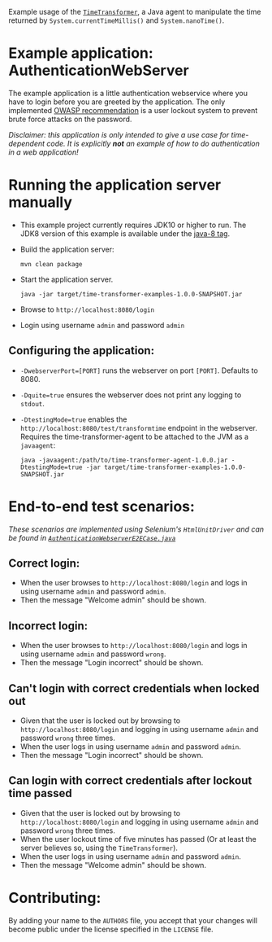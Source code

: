 Example usage of the [`TimeTransformer`](https://github.com/TOPdesk/time-transformer-agent), a Java agent to manipulate the time returned by `System.currentTimeMillis()` and `System.nanoTime()`.

# Example application: AuthenticationWebServer

The example application is a little authentication webservice where you have to login before you are greeted by the application. The only implemented [OWASP recommendation](https://www.owasp.org/index.php/Authentication_Cheat_Sheet#Prevent_Brute-Force_Attacks) is a user lockout system to prevent brute force attacks on the password.

*Disclaimer: this application is only intended to give a use case for time-dependent code. It is explicitly __not__ an example of how to do authentication in a web application!*

# Running the application server manually
* This example project currently requires JDK10 or higher to run. The JDK8 version of this example is available under the [java-8 tag](https://github.com/TOPdesk/time-transformer-examples/tree/java-8).
* Build the application server:
  ```
  mvn clean package
  ```

* Start the application server.
  ```
  java -jar target/time-transformer-examples-1.0.0-SNAPSHOT.jar
  ```

* Browse to `http://localhost:8080/login`
* Login using username `admin` and password `admin`

## Configuring the application:
* `-DwebserverPort=[PORT]` runs the webserver on port `[PORT]`. Defaults to 8080.
* `-Dquite=true` ensures the webserver does not print any logging to `stdout`.
* `-DtestingMode=true` enables the `http://localhost:8080/test/transformtime` endpoint in the webserver. Requires the time-transformer-agent to be attached to the JVM as a `javaagent`:

    ```
    java -javaagent:/path/to/time-transformer-agent-1.0.0.jar -DtestingMode=true -jar target/time-transformer-examples-1.0.0-SNAPSHOT.jar
    ```

# End-to-end test scenarios:

*These scenarios are implemented using Selenium's `HtmlUnitDriver` and can be found in [`AuthenticationWebserverE2ECase.java`](https://github.com/TOPdesk/time-transformer-examples/tree/master/src/test/java/com/topdesk/timetransformer/examples/webserver/AuthenticationWebserverE2ECase.java)*

## Correct login:

* When the user browses to `http://localhost:8080/login` and logs in using username `admin` and password `admin`.
* Then the message "Welcome admin" should be shown.

## Incorrect login:
* When the user browses to `http://localhost:8080/login` and logs in using username `admin` and password `wrong`.
* Then the message "Login incorrect" should be shown.

## Can't login with correct credentials when locked out
* Given that the user is locked out by browsing to `http://localhost:8080/login` and logging in using username `admin` and password `wrong` three times.
* When the user logs in using username `admin` and password `admin`.
* Then the message "Login incorrect" should be shown.

## Can login with correct credentials after lockout time passed
* Given that the user is locked out by browsing to `http://localhost:8080/login` and logging in using username `admin` and password `wrong` three times.
* When the user lockout time of five minutes has passed (Or at least the server believes so, using the `TimeTransformer`).
* When the user logs in using username `admin` and password `admin`.
* Then the message "Welcome admin" should be shown.

# Contributing:
By adding your name to the `AUTHORS` file, you accept that your changes will become public under the license specified in the `LICENSE` file.
